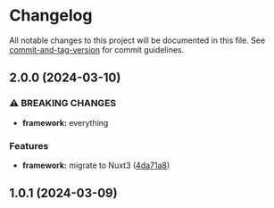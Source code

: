 # Changelog

All notable changes to this project will be documented in this file. See [commit-and-tag-version](https://github.com/absolute-version/commit-and-tag-version) for commit guidelines.

## 2.0.0 (2024-03-10)


### ⚠ BREAKING CHANGES

* **framework:** everything

### Features

* **framework:** migrate to Nuxt3 ([4da71a8](https://github.com/dantzjs/desde-jupiter/commit/4da71a8dfae9fe5d0e0b47d37746f187b5a6fb91))

## 1.0.1 (2024-03-09)
